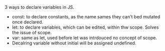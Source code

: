 3 ways to declare variables in JS.
- const: to declare constants, as the name sames they can't bed mutated once declared.
- let: to declare variables, which can be edited, within thw scope. Solves the issue of scope.
- var: same as let, used before let was intrdouced no concept of scope.
- Decalring variable without initial will be assigned undefined.
